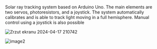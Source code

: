 Solar ray tracking system based on Arduino Uno.
The main elements are two servos, photoresistors, and a joystick.
The system automatically calibrates and is able to track light moving in a full hemisphere. Manual control using a joystick is also possible


![Zrzut ekranu 2024-04-17 210742](https://github.com/maks3211/Arduino-Solar-Tracker/assets/92019474/5ab9fc10-bda6-4fc8-894a-48713c649518)

![image2](https://github.com/maks3211/Arduino-Solar-Tracker/assets/92019474/a13c4d27-9e2e-4ffb-97c2-7b085ee6b6dc)
